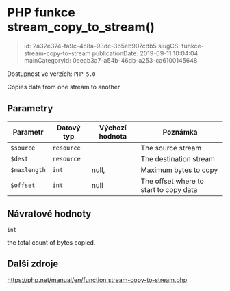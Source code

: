 PHP funkce stream_copy_to_stream()
================================

> id: 2a32e374-fa9c-4c8a-93dc-3b5eb907cdb5
> slugCS: funkce-stream-copy-to-stream
> publicationDate: 2019-09-11 10:04:04
> mainCategoryId: 0eeab3a7-a54b-46db-a253-ca6100145648

Dostupnost ve verzích: `PHP 5.0`

Copies data from one stream to another


Parametry
--------------

| Parametr | Datový typ | Výchozí hodnota | Poznámka |
|-----|-----|-----|-----|
| `$source` | `resource` |  | The source stream |
| `$dest` | `resource` |  | The destination stream |
| `$maxlength` | `int` | null, | Maximum bytes to copy |
| `$offset` | `int` | null | The offset where to start to copy data |


Návratové hodnoty
----------------

`int`

the total count of bytes copied.

Další zdroje
------------

https://php.net/manual/en/function.stream-copy-to-stream.php
